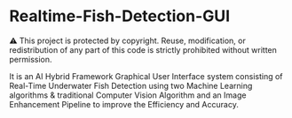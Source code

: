 # Realtime-Fish-Detection-GUI

⚠️ This project is protected by copyright. Reuse, modification, or redistribution of any part of this code is strictly prohibited without written permission.

It is an AI Hybrid Framework Graphical User Interface system consisting of Real-Time Underwater Fish Detection using two Machine Learning algorithms &amp; traditional Computer Vision Algorithm and an Image Enhancement Pipeline to improve the Efficiency and Accuracy.
